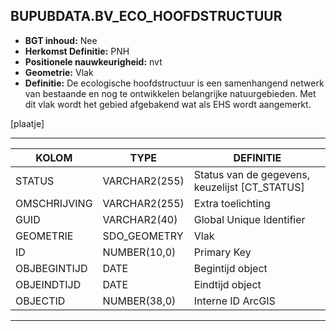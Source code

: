 ﻿## BUPUBDATA.BV_ECO_HOOFDSTRUCTUUR


* __BGT inhoud:__ Nee
* __Herkomst Definitie:__ PNH
* __Positionele nauwkeurigheid:__ nvt
* __Geometrie:__ Vlak
* __Definitie:__ De ecologische hoofdstructuur is een samenhangend netwerk van bestaande en nog te ontwikkelen belangrijke natuurgebieden. Met dit vlak wordt het gebied afgebakend wat als EHS wordt aangemerkt.

[plaatje]

***

|KOLOM                           	|TYPE          	|DEFINITIE|
|------                          	|----          	|-----    |
|STATUS                          	|VARCHAR2(255) 	|Status van de gegevens, keuzelijst [CT_STATUS]|
|OMSCHRIJVING                    	|VARCHAR2(255) 	|Extra toelichting|
|GUID                            	|VARCHAR2(40)  	|Global Unique Identifier|
|GEOMETRIE                       	|SDO_GEOMETRY  	|Vlak|
|ID                              	|NUMBER(10,0)  	|Primary Key|
|OBJBEGINTIJD                    	|DATE          	|Begintijd object|
|OBJEINDTIJD                     	|DATE          	|Eindtijd object|
|OBJECTID                        	|NUMBER(38,0)   |Interne ID ArcGIS|

***
